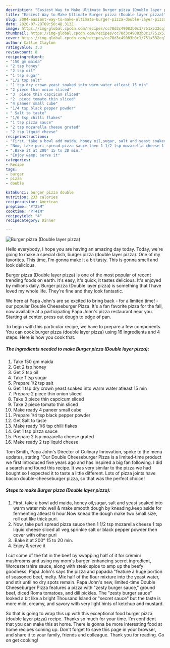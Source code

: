 ```yaml
---
description: "Easiest Way to Make Ultimate Burger pizza (Double layer pizza)"
title: "Easiest Way to Make Ultimate Burger pizza (Double layer pizza)"
slug: 2004-easiest-way-to-make-ultimate-burger-pizza-double-layer-pizza
date: 2020-07-28T09:50:48.313Z
image: https://img-global.cpcdn.com/recipes/cc78d3c49083b0c1/751x532cq70/burger-pizza-double-layer-pizza-recipe-main-photo.jpg
thumbnail: https://img-global.cpcdn.com/recipes/cc78d3c49083b0c1/751x532cq70/burger-pizza-double-layer-pizza-recipe-main-photo.jpg
cover: https://img-global.cpcdn.com/recipes/cc78d3c49083b0c1/751x532cq70/burger-pizza-double-layer-pizza-recipe-main-photo.jpg
author: Callie Clayton
ratingvalue: 3.3
reviewcount: 8
recipeingredient:
- "150 gm maida"
- "2 tsp honey"
- "2 tsp oil"
- "1 tsp sugar"
- "1/2 tsp salt"
- "1 tsp dry crown yeast soaked into warm water atleast 15 min"
- "2 piece thin onion sliced"
- "3  piece thin capcicum sliced"
- "2  piece tomato thin sliced"
- "4 paneer small cube"
- "1/4 tsp black pepper powder"
- " Salt to taste"
- "1/6 tsp chilli flakes"
- "1 tsp pizza sauce"
- "2 tsp mozarella cheese grated"
- "2 tsp liquid cheese"
recipeinstructions:
- "First, take a bowl add maida, honey oil,sugar, salt and yeast soaked into warm water mix well &amp; make smooth dough by kneading.keep aside for fermenting atleast 6 hour.Now knead the dough make two small size, roll out like thick puri."
- "Now, take puri spread pizza sauce then 1 1/2 tsp mozarella cheese 1 tsp liquid cheese sliced all veg,sprinkle salt or black pepper powder then cover with other puri"
- ".Bake it at 200° 15 to 20 min."
- "Enjoy &amp; serve it"
categories:
- Recipe
tags:
- burger
- pizza
- double

katakunci: burger pizza double 
nutrition: 233 calories
recipecuisine: American
preptime: "PT25M"
cooktime: "PT41M"
recipeyield: "4"
recipecategory: Dinner

---
```



![Burger pizza (Double layer pizza)](https://img-global.cpcdn.com/recipes/cc78d3c49083b0c1/751x532cq70/burger-pizza-double-layer-pizza-recipe-main-photo.jpg)

Hello everybody, I hope you are having an amazing day today. Today, we're going to make a special dish, burger pizza (double layer pizza). One of my favorites. This time, I'm gonna make it a bit tasty. This is gonna smell and look delicious.

Burger pizza (Double layer pizza) is one of the most popular of recent trending foods on earth. It's easy, it's quick, it tastes delicious. It's enjoyed by millions daily. Burger pizza (Double layer pizza) is something that I have loved my whole life. They're fine and they look fantastic.

We here at Papa John&#39;s are so excited to bring back - for a limited time! - our popular Double Cheeseburger Pizza. It&#39;s a fan favorite pizza for the fall, now available at a participating Papa John&#39;s pizza restaurant near you. Starting at center, press out dough to edge of pan.


To begin with this particular recipe, we have to prepare a few components. You can cook burger pizza (double layer pizza) using 16 ingredients and 4 steps. Here is how you cook that.

<!--inarticleads1-->

##### The ingredients needed to make Burger pizza (Double layer pizza):

1. Take 150 gm maida
1. Get 2 tsp honey
1. Get 2 tsp oil
1. Take 1 tsp sugar
1. Prepare 1/2 tsp salt
1. Get 1 tsp dry crown yeast soaked into warm water atleast 15 min
1. Prepare 2 piece thin onion sliced
1. Take 3  piece thin capcicum sliced
1. Take 2  piece tomato thin sliced
1. Make ready 4 paneer small cube
1. Prepare 1/4 tsp black pepper powder
1. Get  Salt to taste
1. Make ready 1/6 tsp chilli flakes
1. Get 1 tsp pizza sauce
1. Prepare 2 tsp mozarella cheese grated
1. Make ready 2 tsp liquid cheese


Tom Smith, Papa John&#39;s Director of Culinary Innovation, spoke to the menu updates, stating &#34;Our Double Cheeseburger Pizza is a limited-time product we first introduced five years ago and has inspired a big fan following. I did a search and found this recipe. It was very similar to the pizza we had bought so I expected it to taste a little different. Lots of pizza joints have bacon double-cheeseburger pizza, so that was the perfect choice! 

<!--inarticleads2-->

##### Steps to make Burger pizza (Double layer pizza):

1. First, take a bowl add maida, honey oil,sugar, salt and yeast soaked into warm water mix well &amp; make smooth dough by kneading.keep aside for fermenting atleast 6 hour.Now knead the dough make two small size, roll out like thick puri.
1. Now, take puri spread pizza sauce then 1 1/2 tsp mozarella cheese 1 tsp liquid cheese sliced all veg,sprinkle salt or black pepper powder then cover with other puri
1. .Bake it at 200° 15 to 20 min.
1. Enjoy &amp; serve it


I cut some of the fat in the beef by swapping half of it for cremini mushrooms and using my mom&#39;s burger-enhancing secret ingredient, Worcestershire sauce, along with steak spice to amp up the beefy goodness. Papa John&#39;s says the pizza and papadia &#34;feature a huge portion of seasoned beef, melty. Mix half of the flour mixture into the yeast water, and stir until no dry spots remain. Papa John&#39;s new, limited-time Double Cheeseburger Pizza features a pizza with &#34;zesty burger sauce,&#34; ground beef, diced Roma tomatoes, and dill pickles. The &#34;zesty burger sauce&#34; looked a bit like a bright Thousand Island or &#34;secret sauce&#34; but the taste is more mild, creamy, and savory with very light hints of ketchup and mustard. 

So that is going to wrap this up with this exceptional food burger pizza (double layer pizza) recipe. Thanks so much for your time. I'm confident that you can make this at home. There is gonna be more interesting food at home recipes coming up. Don't forget to save this page in your browser, and share it to your family, friends and colleague. Thank you for reading. Go on get cooking!
